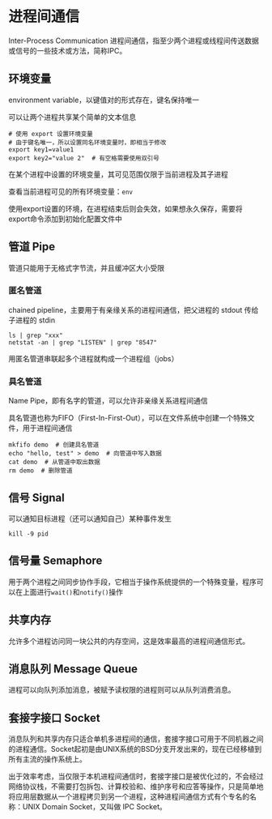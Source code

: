 # 进程间通信

Inter-Process Communication 进程间通信，指至少两个进程或线程间传送数据或信号的一些技术或方法，简称IPC。

## 环境变量

environment variable，以键值对的形式存在，键名保持唯一

可以让两个进程共享某个简单的文本信息

```shell
# 使用 export 设置环境变量
# 由于键名唯一，所以设置同名环境变量时，即相当于修改
export key1=value1
export key2="value 2"  # 有空格需要使用双引号
```

在某个进程中设置的环境变量，其可见范围仅限于当前进程及其子进程

查看当前进程可见的所有环境变量：`env`

使用export设置的环境，在进程结束后则会失效，如果想永久保存，需要将export命令添加到初始化配置文件中

## 管道 Pipe

管道只能用于无格式字节流，并且缓冲区大小受限

### 匿名管道

chained pipeline，主要用于有亲缘关系的进程间通信，把父进程的 stdout 传给子进程的 stdin

```shell
ls | grep "xxx"
netstat -an | grep "LISTEN" | grep "8547"
```

用匿名管道串联起多个进程就构成一个进程组（jobs）

### 具名管道

Name Pipe，即有名字的管道，可以允许非亲缘关系进程间通信

具名管道也称为FIFO（First-In-First-Out），可以在文件系统中创建一个特殊文件，用于进程间通信

```shell
mkfifo demo  # 创建具名管道
echo "hello, test" > demo  # 向管道中写入数据
cat demo  # 从管道中取出数据
rm demo  # 删除管道
```

## 信号 Signal

可以通知目标进程（还可以通知自己）某种事件发生

```shell
kill -9 pid
```

## 信号量 Semaphore

用于两个进程之间同步协作手段，它相当于操作系统提供的一个特殊变量，程序可以在上面进行`wait()`和`notify()`操作

## 共享内存

允许多个进程访问同一块公共的内存空间，这是效率最高的进程间通信形式。

## 消息队列 Message Queue

进程可以向队列添加消息，被赋予读权限的进程则可以从队列消费消息。

## 套接字接口 Socket

消息队列和共享内存只适合单机多进程间的通信，套接字接口可用于不同机器之间的进程通信。Socket起初是由UNIX系统的BSD分支开发出来的，现在已经移植到所有主流的操作系统上。

出于效率考虑，当仅限于本机进程间通信时，套接字接口是被优化过的，不会经过网络协议栈，不需要打包拆包、计算校验和、维护序号和应答等操作，只是简单地将应用层数据从一个进程拷贝到另一个进程，这种进程间通信方式有个专名的名称：UNIX Domain Socket，又叫做 IPC Socket。

